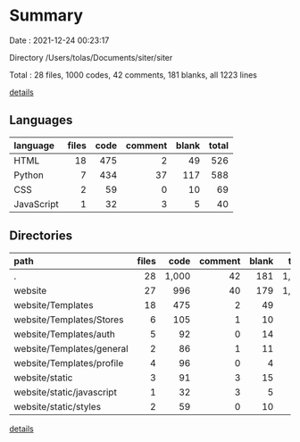# Summary

Date : 2021-12-24 00:23:17

Directory /Users/tolas/Documents/siter/siter

Total : 28 files,  1000 codes, 42 comments, 181 blanks, all 1223 lines

[details](details.md)

## Languages
| language | files | code | comment | blank | total |
| :--- | ---: | ---: | ---: | ---: | ---: |
| HTML | 18 | 475 | 2 | 49 | 526 |
| Python | 7 | 434 | 37 | 117 | 588 |
| CSS | 2 | 59 | 0 | 10 | 69 |
| JavaScript | 1 | 32 | 3 | 5 | 40 |

## Directories
| path | files | code | comment | blank | total |
| :--- | ---: | ---: | ---: | ---: | ---: |
| . | 28 | 1,000 | 42 | 181 | 1,223 |
| website | 27 | 996 | 40 | 179 | 1,215 |
| website/Templates | 18 | 475 | 2 | 49 | 526 |
| website/Templates/Stores | 6 | 105 | 1 | 10 | 116 |
| website/Templates/auth | 5 | 92 | 0 | 14 | 106 |
| website/Templates/general | 2 | 86 | 1 | 11 | 98 |
| website/Templates/profile | 4 | 96 | 0 | 4 | 100 |
| website/static | 3 | 91 | 3 | 15 | 109 |
| website/static/javascript | 1 | 32 | 3 | 5 | 40 |
| website/static/styles | 2 | 59 | 0 | 10 | 69 |

[details](details.md)